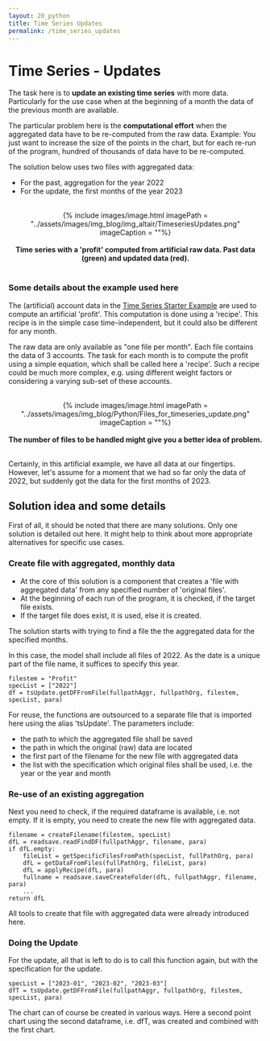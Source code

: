 ```yaml
---
layout: 20_python
title: Time Series Updates
permalink: /time_series_updates
---
```


# Time Series - Updates

The task here is to **update an existing time series** with more data. Particularly for the use case when at the beginning of a month the data of the previous month are available.

The particular problem here is the **computational effort** when the aggregated data have to be re-computed from the raw data. Example: You just want to increase the size of the points in the chart, but for each re-run of the program, hundred of thousands of data have to be re-computed.

The solution below uses two files with aggregated data:
- For the past, aggregation for the year 2022
- For the update, the first months of the year 2023

<br>
<center>
{% include images/image.html imagePath = "../assets/images/img_blog/img_altair/TimeseriesUpdates.png" imageCaption =  ""%}
<br><br><b>
Time series with a 'profit' computed from artificial raw data. Past data (green) and updated data (red).
</b><br>
</center>
<br>


### Some details about the example used here

The (artificial) account data in the [Time Series Starter Example](time_series_starter) are used to compute an artificial 'profit'.
This computation is done using a 'recipe'. This recipe is in the simple case time-independent, but it could also be different for any month. 

The raw data are only available as "one file per month". Each file contains the data of 3 accounts. The task for each month is to compute the profit using a simple equation, which shall be called here a 'recipe'. 
Such a recipe could be much more complex, e.g. using different weight factors or considering a varying sub-set of these accounts.

<br>
<center>
{% include images/image.html imagePath = "../assets/images/img_blog/Python/Files_for_timeseries_update.png" imageCaption =  ""%}
<br><br><b>
The number of files to be handled might give you a better idea of problem.
</b><br>
</center>
<br>

Certainly, in this artificial example, we have all data at our fingertips. However, let's assume for a moment that we had so far only the data of 2022, but suddenly got the data for the first months of 2023. 


## Solution idea and some details 

First of all, it should be noted that there are many solutions. Only one solution is detailed out here. It might help to think about more appropriate alternatives for specific use cases. 

### Create file with aggregated, monthly data

- At the core of this solution is a component that creates a 'file with aggregated data' from any specified number of 'original files'.
- At the beginning of each run of the program, it is checked, if the target file exists. 
- If the target file does exist, it is used, else it is created. 



The solution starts with trying to find a file the the aggregated data for the specified months. 

In this case, the model shall include all files of 2022. As the date is a unique part of the file name, it suffices to specify this year. 

>
    filestem = "Profit"
    specList = ["2022"]
    df = tsUpdate.getDFFromFile(fullpathAggr, fullpathOrg, filestem, specList, para)


For reuse, the functions are outsourced to a separate file that is imported here using the alias 'tsUpdate'. 
The parameters include:
- the path to which the aggregated file shall be saved 
- the path in which the original (raw) data are located
- the first part of the filename for the new file with aggregated data
- the list with the specification which original files shall be used, i.e. the year or the year and month

### Re-use of an existing aggregation

Next you need to check, if the required dataframe is available, i.e. not empty. If it is empty, you need to create the new file with aggregated data.

>
    filename = createFilename(filestem, specList)
    dfL = readsave.readFindDF(fullpathAggr, filename, para)
    if dfL.empty:
        fileList = getSpecificFilesFromPath(specList, fullPathOrg, para)
        dfL = getDataFromFiles(fullPathOrg, fileList, para)
        dfL = applyRecipe(dfL, para)
        fullname = readsave.saveCreateFolder(dfL, fullpathAggr, filename, para)
        ...
    return dfL

All tools to create that file with aggregated data were already introduced here.

### Doing the Update

For the update, all that is left to do is to call this function again, but with the specification for the update.

>
    specList = ["2023-01", "2023-02", "2023-03"]
    dfT = tsUpdate.getDFFromFile(fullpathAggr, fullpathOrg, filestem, specList, para)

The chart can of course be created in various ways. Here a second point chart using the second dataframe, i.e. dfT, was created and combined with the first chart.









